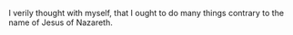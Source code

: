 I verily thought with myself, that I ought to do many things contrary to the name of Jesus of Nazareth.
